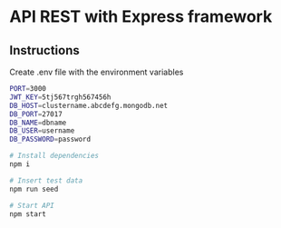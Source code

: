 # API REST with Express framework

## Instructions

Create .env file with the environment variables

```bash
PORT=3000
JWT_KEY=5tj567trgh567456h
DB_HOST=clustername.abcdefg.mongodb.net
DB_PORT=27017
DB_NAME=dbname
DB_USER=username
DB_PASSWORD=password
```

```bash
# Install dependencies
npm i

# Insert test data
npm run seed

# Start API
npm start
```
